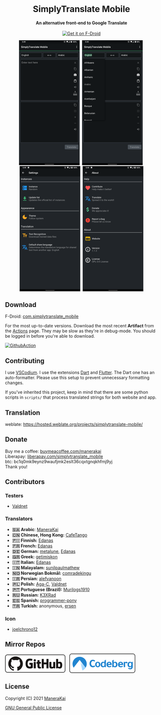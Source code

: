 
<p align=center>
  <a href="https://github.com/ManeraKai/simplytranslate_mobile">
      <img alt="" title="SimplyTranslate Mobile" src="https://github.com/ManeraKai/simplytranslate_mobile/blob/main/fastlane/metadata/android/en-US/images/icon.png" width="144">
  </a>
</p>
<h1 align=center>SimplyTranslate Mobile</h1>

<h4 align=center>An alternative front-end to Google Translate</h4>

<p align=center>
  <a href="https://f-droid.org/en/packages/com.simplytranslate_mobile/">
    <img src="https://fdroid.gitlab.io/artwork/badge/get-it-on.png"
       alt="Get it on F-Droid"
       height="80">
   </a>
</p>

<div align=center>
<img src="fastlane/metadata/android/en-US/images/phoneScreenshots/1.png" alt="drawing" width="200"/>&nbsp;
<img src="fastlane/metadata/android/en-US/images/phoneScreenshots/2.png" alt="drawing" width="200"/>&nbsp;
<img src="fastlane/metadata/android/en-US/images/phoneScreenshots/3.png" alt="drawing" width="200"/>&nbsp;
<img src="fastlane/metadata/android/en-US/images/phoneScreenshots/4.png" alt="drawing" width="200"/>
</div>

## Download
F-Droid: [com.simplytranslate_mobile](https://f-droid.org/en/packages/com.simplytranslate_mobile/)

For the most up-to-date versions. Download the most recent **Artifact** from the [Actions](https://github.com/ManeraKai/simplytranslate_mobile/actions) page. They may be slow as they're in debug-mode. You should be logged in before you're able to download.

[![GithubAction](https://badges.alefvanoon.xyz/github/workflow/status/manerakai/simplytranslate_mobile/Flutter%20build%20apk/main)](https://github.com/ManeraKai/simplytranslate_mobile/actions/workflows/main.yml)

## Contributing
I use [VSCodium](https://vscodium.com/). I use the extensions [Dart](https://marketplace.visualstudio.com/items?itemName=Dart-Code.dart-code) and [Flutter](https://marketplace.visualstudio.com/items?itemName=Dart-Code.flutter). The Dart one has an auto-formatter. Please use this setup to prevent unnecessary formatting changes.

If you've inherited this project, keep in mind that there are some python scripts in `scripts/` that process translated strings for both website and app.

## Translation
weblate: https://hosted.weblate.org/projects/simplytranslate-mobile/

## Donate
Buy me a coffee: [buymeacoffee.com/manerakai](https://www.buymeacoffee.com/manerakai)\
Liberapay: [liberapay.com/simplytranslate_mobile](https://liberapay.com/simplytranslate_mobile)\
btc: bc1q0mk9eynz9waufjmk2eslt36cqxtgnqkhfmj9yj\
Thank you!

## Contributors

### Testers
- [Valdnet](https://github.com/Valdnet)

### Translators
- **🇸🇦 Arabic**: [ManeraKai](https://github.com/ManeraKai)
- **🇨🇳 Chinese, Hong Kong:** [CafeTango](https://github.com/CafeTango)
- **🇫🇮 Finnish:** [Edanas](https://hosted.weblate.org/user/Edanas/)
- **🇫🇷 French:** [Edanas](https://hosted.weblate.org/user/Edanas/)
- **🇩🇪 German:** [metalune](https://metalune.xyz/), [Edanas](https://hosted.weblate.org/user/Edanas/)
- **🇬🇷 Greek:** [getimiskon](https://getimiskon.xyz/)
- **🇮🇹 Italian:** [Edanas](https://hosted.weblate.org/user/Edanas/)
- **🇮🇳 Malayalam:** [sunilpaulmathew](https://github.com/sunilpaulmathew)
- **🇳🇴 Norwegian Bokmål:** [comradekingu](https://github.com/comradekingu)
- **🇮🇷 Persian:** [alefvanoon](https://alefvanoon.xyz/)
- **🇵🇱 Polish:** [Aga-C](https://github.com/Aga-C), [Valdnet](https://github.com/Valdnet)
- **🇵🇹 Portuguese (Brazil):** [Murilogs1910](https://github.com/Murilogs1910)
- **🇷🇺 Russian:** [K3XRad](https://github.com/K3XRad)
- **🇪🇸 Spanish:** [programmer-pony](https://github.com/programmer-pony)
- **🇹🇷 Turkish:** anonymous, [ersen](https://hosted.weblate.org/user/ersen/)


### Icon
- [joelchrono12](https://joelchrono12.ml/)


## Mirror Repos
[![GitHub](https://raw.githubusercontent.com/ManeraKai/manerakai/main/icons/github.svg)](https://github.com/ManeraKai/simplytranslate_mobile/)&nbsp;&nbsp;
[![Codeberg](https://raw.githubusercontent.com/ManeraKai/manerakai/main/icons/codeberg.svg)](https://codeberg.org/ManeraKai/simplytranslate_mobile)

## License
Copyright (C) 2021 [ManeraKai](https://github.com/ManeraKai)

[GNU General Public License](./LICENSE)
